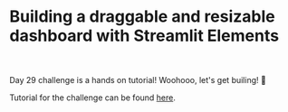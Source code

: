 # Building a draggable and resizable dashboard with Streamlit Elements <br><br/>

Day 29 challenge is a hands on tutorial! Woohooo, let's get builing! 🎈 <br/>

Tutorial for the challenge can be found [here](https://www.charlywargnier.com/post/how-to-create-a-zero-shot-learning-text-classifier-using-hugging-face-and-streamlit).
